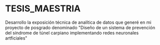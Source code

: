 # TESIS_MAESTRIA
Desarrollo la exposición técnica de analítica de datos que generé en mi proyecto de posgrado denominado "Diseño de un sistema de prevención del síndrome de túnel carpiano implementando redes neuronales artficiales"
